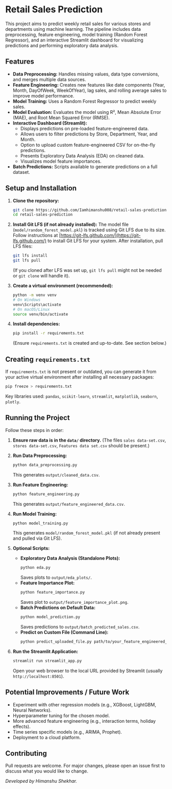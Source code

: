 # Retail Sales Prediction

This project aims to predict weekly retail sales for various stores and departments using machine learning. The pipeline includes data preprocessing, feature engineering, model training (Random Forest Regressor), and an interactive Streamlit dashboard for visualizing predictions and performing exploratory data analysis.


## Features

*   **Data Preprocessing:** Handles missing values, data type conversions, and merges multiple data sources.
*   **Feature Engineering:** Creates new features like date components (Year, Month, DayOfWeek, WeekOfYear), lag sales, and rolling average sales to improve model performance.
*   **Model Training:** Uses a Random Forest Regressor to predict weekly sales.
*   **Model Evaluation:** Evaluates the model using R², Mean Absolute Error (MAE), and Root Mean Squared Error (RMSE).
*   **Interactive Dashboard (Streamlit):**
    *   Displays predictions on pre-loaded feature-engineered data.
    *   Allows users to filter predictions by Store, Department, Year, and Month.
    *   Option to upload custom feature-engineered CSV for on-the-fly predictions.
    *   Presents Exploratory Data Analysis (EDA) on cleaned data.
    *   Visualizes model feature importances.
*   **Batch Predictions:** Scripts available to generate predictions on a full dataset.

## Setup and Installation

1.  **Clone the repository:**
    ```bash
    git clone https://github.com/Iamhimanshu008/retail-sales-prediction.git
    cd retail-sales-prediction
    ```

2.  **Install Git LFS (if not already installed):**
    The model file (`model/random_forest_model.pkl`) is tracked using Git LFS due to its size.
    Follow instructions at [https://git-lfs.github.com/](https://git-lfs.github.com/) to install Git LFS for your system.
    After installation, pull LFS files:
    ```bash
    git lfs install
    git lfs pull
    ```
    (If you cloned after LFS was set up, `git lfs pull` might not be needed or `git clone` will handle it).

3.  **Create a virtual environment (recommended):**
    ```bash
    python -m venv venv
    # On Windows
    venv\Scripts\activate
    # On macOS/Linux
    source venv/bin/activate
    ```

4.  **Install dependencies:**
    ```bash
    pip install -r requirements.txt
    ```
    (Ensure `requirements.txt` is created and up-to-date. See section below.)

## Creating `requirements.txt`

If `requirements.txt` is not present or outdated, you can generate it from your active virtual environment after installing all necessary packages:
```bash
pip freeze > requirements.txt
```
Key libraries used: `pandas`, `scikit-learn`, `streamlit`, `matplotlib`, `seaborn`, `plotly`.

## Running the Project

Follow these steps in order:

1.  **Ensure raw data is in the `data/` directory.**
    (The files `sales data-set.csv`, `stores data-set.csv`, `Features data set.csv` should be present.)

2.  **Run Data Preprocessing:**
    ```bash
    python data_preprocessing.py
    ```
    This generates `output/cleaned_data.csv`.

3.  **Run Feature Engineering:**
    ```bash
    python feature_engineering.py
    ```
    This generates `output/feature_engineered_data.csv`.

4.  **Run Model Training:**
    ```bash
    python model_training.py
    ```
    This generates `model/random_forest_model.pkl` (if not already present and pulled via Git LFS).

5.  **Optional Scripts:**
    *   **Exploratory Data Analysis (Standalone Plots):**
        ```bash
        python eda.py
        ```
        Saves plots to `output/eda_plots/`.
    *   **Feature Importance Plot:**
        ```bash
        python feature_importance.py
        ```
        Saves plot to `output/feature_importance_plot.png`.
    *   **Batch Predictions on Default Data:**
        ```bash
        python model_prediction.py
        ```
        Saves predictions to `output/batch_predicted_sales.csv`.
    *   **Predict on Custom File (Command Line):**
        ```bash
        python predict_uploaded_file.py path/to/your_feature_engineered_file.csv
        ```

6.  **Run the Streamlit Application:**
    ```bash
    streamlit run streamlit_app.py
    ```
    Open your web browser to the local URL provided by Streamlit (usually `http://localhost:8501`).

## Potential Improvements / Future Work

*   Experiment with other regression models (e.g., XGBoost, LightGBM, Neural Networks).
*   Hyperparameter tuning for the chosen model.
*   More advanced feature engineering (e.g., interaction terms, holiday effects).
*   Time series specific models (e.g., ARIMA, Prophet).
*   Deployment to a cloud platform.

## Contributing
Pull requests are welcome. For major changes, please open an issue first to discuss what you would like to change.

*Developed by Himanshu Shekhar.*
